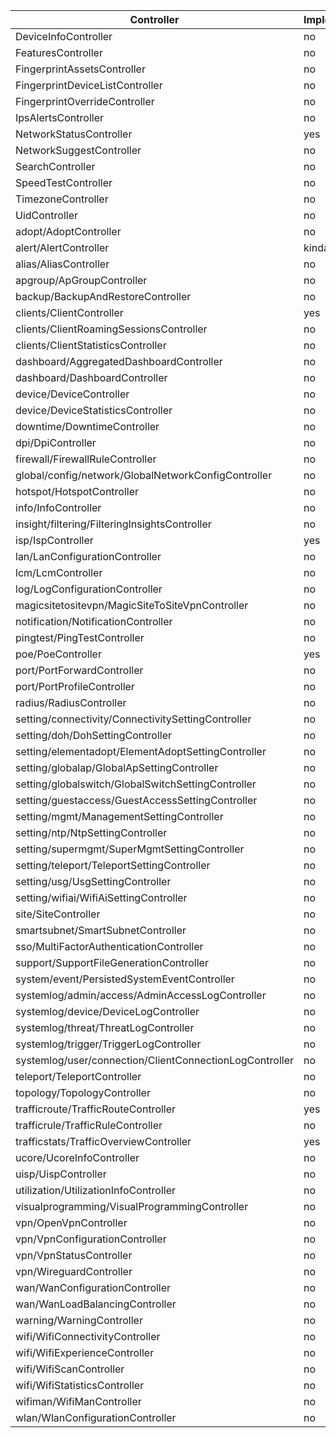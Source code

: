 | Controller                                              | Implemented | Tested |
|---------------------------------------------------------|-------------|--------|
| DeviceInfoController                                    | no          | no     |
| FeaturesController                                      | no          | no     |
| FingerprintAssetsController                             | no          | no     |
| FingerprintDeviceListController                         | no          | no     |
| FingerprintOverrideController                           | no          | no     |
| IpsAlertsController                                     | no          | no     |
| NetworkStatusController                                 | yes         | yes    |
| NetworkSuggestController                                | no          | no     |
| SearchController                                        | no          | no     |
| SpeedTestController                                     | no          | no     |
| TimezoneController                                      | no          | no     |
| UidController                                           | no          | no     |
| adopt/AdoptController                                   | no          | no     |
| alert/AlertController                                   | kinda       | no     |
| alias/AliasController                                   | no          | no     |
| apgroup/ApGroupController                               | no          | no     |
| backup/BackupAndRestoreController                       | no          | no     |
| clients/ClientController                                | yes         | kinda  |
| clients/ClientRoamingSessionsController                 | no          | no     |
| clients/ClientStatisticsController                      | no          | no     |
| dashboard/AggregatedDashboardController                 | no          | no     |
| dashboard/DashboardController                           | no          | no     |
| device/DeviceController                                 | no          | no     |
| device/DeviceStatisticsController                       | no          | no     |
| downtime/DowntimeController                             | no          | no     |
| dpi/DpiController                                       | no          | no     |
| firewall/FirewallRuleController                         | no          | no     |
| global/config/network/GlobalNetworkConfigController     | no          | no     |
| hotspot/HotspotController                               | no          | no     |
| info/InfoController                                     | no          | no     |
| insight/filtering/FilteringInsightsController           | no          | no     |
| isp/IspController                                       | yes         | kinda  |
| lan/LanConfigurationController                          | no          | no     |
| lcm/LcmController                                       | no          | no     |
| log/LogConfigurationController                          | no          | no     |
| magicsitetositevpn/MagicSiteToSiteVpnController         | no          | no     |
| notification/NotificationController                     | no          | no     |
| pingtest/PingTestController                             | no          | no     |
| poe/PoeController                                       | yes         | yes    |
| port/PortForwardController                              | no          | no     |
| port/PortProfileController                              | no          | no     |
| radius/RadiusController                                 | no          | no     |
| setting/connectivity/ConnectivitySettingController      | no          | no     |
| setting/doh/DohSettingController                        | no          | no     |
| setting/elementadopt/ElementAdoptSettingController      | no          | no     |
| setting/globalap/GlobalApSettingController              | no          | no     |
| setting/globalswitch/GlobalSwitchSettingController      | no          | no     |
| setting/guestaccess/GuestAccessSettingController        | no          | no     |
| setting/mgmt/ManagementSettingController                | no          | no     |
| setting/ntp/NtpSettingController                        | no          | no     |
| setting/supermgmt/SuperMgmtSettingController            | no          | no     |
| setting/teleport/TeleportSettingController              | no          | no     |
| setting/usg/UsgSettingController                        | no          | no     |
| setting/wifiai/WifiAiSettingController                  | no          | no     |
| site/SiteController                                     | no          | no     |
| smartsubnet/SmartSubnetController                       | no          | no     |
| sso/MultiFactorAuthenticationController                 | no          | no     |
| support/SupportFileGenerationController                 | no          | no     |
| system/event/PersistedSystemEventController             | no          | no     |
| systemlog/admin/access/AdminAccessLogController         | no          | no     |
| systemlog/device/DeviceLogController                    | no          | no     |
| systemlog/threat/ThreatLogController                    | no          | no     |
| systemlog/trigger/TriggerLogController                  | no          | no     |
| systemlog/user/connection/ClientConnectionLogController | no          | no     |
| teleport/TeleportController                             | no          | no     |
| topology/TopologyController                             | no          | no     |
| trafficroute/TrafficRouteController                     | yes         | yes    |
| trafficrule/TrafficRuleController                       | no          | no     |
| trafficstats/TrafficOverviewController                  | yes         | no     |
| ucore/UcoreInfoController                               | no          | no     |
| uisp/UispController                                     | no          | no     |
| utilization/UtilizationInfoController                   | no          | no     |
| visualprogramming/VisualProgrammingController           | no          | no     |
| vpn/OpenVpnController                                   | no          | no     |
| vpn/VpnConfigurationController                          | no          | no     |
| vpn/VpnStatusController                                 | no          | no     |
| vpn/WireguardController                                 | no          | no     |
| wan/WanConfigurationController                          | no          | no     |
| wan/WanLoadBalancingController                          | no          | no     |
| warning/WarningController                               | no          | no     |
| wifi/WifiConnectivityController                         | no          | no     |
| wifi/WifiExperienceController                           | no          | no     |
| wifi/WifiScanController                                 | no          | no     |
| wifi/WifiStatisticsController                           | no          | no     |
| wifiman/WifiManController                               | no          | no     |
| wlan/WlanConfigurationController                        | no          | no     |
